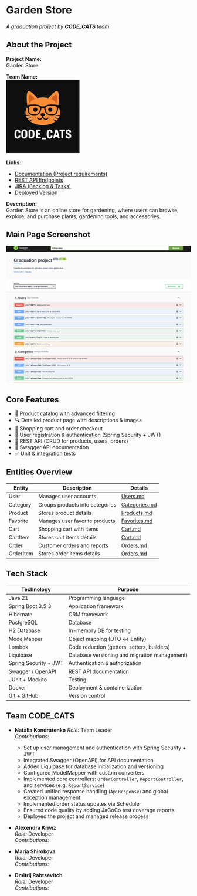 # Garden Store

_A graduation project by **CODE_CATS** team_

## About the Project

**Project Name:**  
Garden Store

**Team Name:**  
![CODE_CATS Banner](src/main/docs/logo.png)

**Links:**
-  [Documentation (Project requirements)](https://docs.google.com/document/d/1Xn41eFhdYAJVYzRucsNwpbLJ5lNxdvpfx__SZf5DwXA/edit?tab=t.0)
-  [REST API Endpoints](https://confirmed-baron-2e5.notion.site/REST-API-f186cf63a46c4020b2237f73093922ab)
-  [JIRA (Backlog & Tasks)](https://natzubova.atlassian.net/jira/software/projects/GSP/boards/1)
-  [Deployed Version](http://51.20.105.119:8080/swagger-ui/index.html#/)

**Description:**  
Garden Store is an online store for gardening, where users can browse, explore, and purchase plants, gardening tools, and accessories.

## Main Page Screenshot
![Main Page Screenshot](src/main/docs/main-page.png)


## Core Features
- 🌿 Product catalog with advanced filtering
- 🔍 Detailed product page with descriptions & images
- 🛒 Shopping cart and order checkout
- 🔑 User registration & authentication (Spring Security + JWT)
- 📡 REST API (CRUD for products, users, orders)
- 📝 Swagger API documentation
- ✅ Unit & integration tests

## Entities Overview
| Entity    | Description                     | Details                                    |
|-----------|---------------------------------|--------------------------------------------|
| User      | Manages user accounts           | [Users.md](src/main/docs/user.md)          |
| Category  | Groups products into categories | [Categories.md](src/main/docs/category.md) |
| Product   | Stores product details          | [Products.md](src/main/docs/product.md)    |
| Favorite  | Manages user favorite products  | [Favorites.md](src/main/docs/favorite.md)  |
| Cart      | Shopping cart with items        | [Cart.md](src/main/docs/cart.md)           |
| CartItem  | Stores cart items details       | [Cart.md](src/main/docs/cart_item.md)      |
| Order     | Customer orders and reports     | [Orders.md](src/main/docs/order.md)        |
| OrderItem | Stores order items details      | [Orders.md](src/main/docs/order_item.md)   |

## Tech Stack
| Technology            | Purpose                                       |
|-----------------------|-----------------------------------------------|
| Java 21               | Programming language                          |
| Spring Boot 3.5.3     | Application framework                         |
| Hibernate             | ORM framework                                 |
| PostgreSQL            | Database                                      |
| H2 Database           | In-memory DB for testing                      |
| ModelMapper           | Object mapping (DTO ↔ Entity)                 |
| Lombok                | Code reduction (getters, setters, builders)   |
| Liquibase             | Database versioning and migration management) |
| Spring Security + JWT | Authentication & authorization                |
| Swagger / OpenAPI     | REST API documentation                        |
| JUnit + Mockito       | Testing                                       |
| Docker                | Deployment & containerization                 |
| Git + GitHub          | Version control                               |

## Team CODE_CATS

- **Natalia Kondratenko**
    *Role:* Team Leader  
    *Contributions:*
    - Set up user management and authentication with Spring Security + JWT
    - Integrated Swagger (OpenAPI) for API documentation
    - Added Liquibase for database initialization and versioning
    - Configured ModelMapper with custom converters
    - Implemented core controllers: `OrderController`, `ReportController`, and services (e.g. `ReportService`)
    - Created unified response handling (`ApiResponse`) and global exception management
    - Implemented order status updates via Scheduler
    - Ensured code quality by adding JaCoCo test coverage reports
    - Deployed the project and managed release process


- **Alexendra Kriviz**  
  *Role:* Developer  
  *Contributions:*

- **Maria Shirokova**  
  *Role:* Developer  
  *Contributions:*

- **Dmitrij Rabtsevitch**  
  *Role:* Developer  
  *Contributions:*
